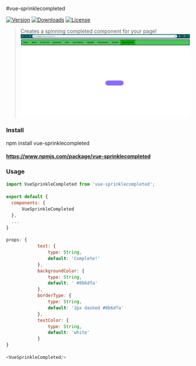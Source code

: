 #vue-sprinklecompleted
<p>
  <a href="https://www.npmjs.com/package/vue-sprinklecompleted"><img src="https://img.shields.io/npm/v/vue-sprinklecompleted.svg" alt="Version"></a>
  <a href="https://www.npmjs.com/package/vue-sprinklecompleted"><img src="https://img.shields.io/npm/dt/vue-sprinklecompleted.svg" alt="Downloads"></a>
  <a href="https://www.npmjs.com/package/vue-sprinklecompleted"><img src="https://img.shields.io/npm/l/vue-sprinklecompleted.svg" alt="License"></a>
</p>

> Creates a spinning completed component for your page!
![](preview.gif)

### Install
npm install vue-sprinklecompleted

#### https://www.npmjs.com/package/vue-sprinklecompleted

### Usage
```js
import VueSprinkleCompleted from 'vue-sprinklecompleted';

export default {
  components: {
	  VueSprinkleCompleted
  },
  ...
}

props: {
			text: {
				type: String,
				default: 'Complete!'
			},
			backgroundColor: {
				type: String,
				default: ' #8b6dfa'
            },
            borderType: {
				type: String,
				default: '2px dashed #8b6dfa'
            },
            textColor: {
				type: String,
                default: 'white'
            }
}

<VueSprinkleCompleted/>
```



